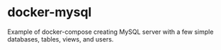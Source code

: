 # docker-mysql
Example of docker-compose creating MySQL server with a few simple databases, tables, views, and users.

